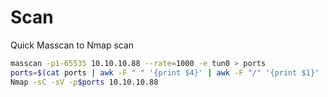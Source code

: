 # Scan

Quick Masscan to Nmap scan

```bash
masscan -p1-65535 10.10.10.88 --rate=1000 -e tun0 > ports
ports=$(cat ports | awk -F " " '{print $4}' | awk -F "/" '{print $1}' | sort -n | tr '\n' ',' | sed 's/,$//')
Nmap -sC -sV -p$ports 10.10.10.88
```

